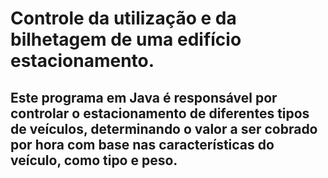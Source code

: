 # Controle da utilização e da bilhetagem de uma edifício estacionamento.

## Este programa em Java é responsável por controlar o estacionamento de diferentes tipos de veículos, determinando o valor a ser cobrado por hora com base nas características do veículo, como tipo e peso.
